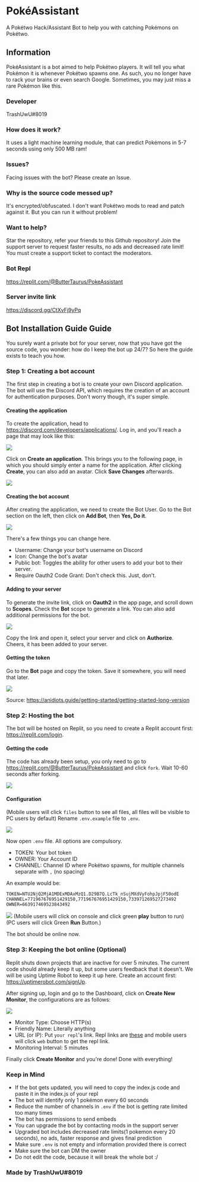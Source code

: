 # PokéAssistant
A Pokétwo Hack/Assistant Bot to help you with catching Pokémons on Pokétwo.
## Information
PokéAssistant is a bot aimed to help Pokétwo players. It will tell you what Pokémon it is whenever Pokétwo spawns one. As such, you no longer have to rack your brains or even search Google. Sometimes, you may just miss a rare Pokémon like this.
### Developer
TrashUwU#8019
### How does it work?
It uses a light machine learning module, that can predict Pokémons in 5-7 seconds using only 500 MB ram!
### Issues?
Facing issues with the bot? Please create an Issue.
### Why is the source code messed up?
It's encrypted/obfuscated. I don't want Pokétwo mods to read and patch against it. But you can run it without problem!
### Want to help?
Star the repository, refer your friends to this Github repository! Join the support server to request faster results, no ads and decreased rate limit! You must create a support ticket to contact the moderators.
### Bot Repl
https://replit.com/@ButterTaurus/PokeAssistant
### Server invite link
https://discord.gg/CtXvFj9yPq

## Bot Installation Guide Guide
You surely want a private bot for your server, now that you have got the source code, you wonder: how do I keep the bot up 24/7?
So here the guide exists to teach you how.
### Step 1: Creating a bot account
The first step in creating a bot is to create your own Discord application. The bot will use the Discord API, which requires the creation of an account for authentication purposes. Don't worry though, it's super simple.
#### Creating the application
To create the application, head to https://discord.com/developers/applications/. Log in, and you'll reach a page that may look like this:

![](https://media.discordapp.net/attachments/660518707134595095/830720086921707540/1.png)

Click on **Create an application**. This brings you to the following page, in which you should simply enter a name for the application. After clicking **Create**, you can also add an avatar. Click **Save Changes** afterwards.

![](https://cdn.discordapp.com/attachments/660518707134595095/830720419568418857/2.png)

#### Creating the bot account
After creating the application, we need to create the Bot User. Go to the Bot section on the left, then click on **Add Bot**, then **Yes, Do it**.

![](https://cdn.discordapp.com/attachments/660518707134595095/830720692583923723/3.png)

There's a few things you can change here. 
- Username: Change your bot's username on Discord
- Icon: Change the bot's avatar
- Public bot: Toggles the ability for other users to add your bot to their server.
- Require Oauth2 Code Grant: Don't check this. Just, don't.
#### Adding to your server
To generate the invite link, click on **Oauth2** in the app page, and scroll down to **Scopes**. Check the **Bot** scope to generate a link. You can also add additional permissions for the bot.

![](https://cdn.discordapp.com/attachments/660518707134595095/830720814994161664/4.png)

Copy the link and open it, select your server and click on **Authorize**. Cheers, it has been added to your server.
#### Getting the token
Go to the **Bot** page and copy the token. Save it somewhere, you will need that later.

![](https://cdn.discordapp.com/attachments/660518707134595095/830720955277508628/5.png)

Source: https://anidiots.guide/getting-started/getting-started-long-version
### Step 2: Hosting the bot
The bot will be hosted on Replit, so you need to create a Replit account first: https://replit.com/login.
#### Getting the code
The code has already been setup, you only need to go to https://replit.com/@ButterTaurus/PokeAssistant and click `fork`. Wait 10-60 seconds after forking.

![](https://cdn.discordapp.com/attachments/678537293820330005/830756922487603220/6.png)

#### Configuration
(Mobile users will click `files` button to see all files, all files will be visible to PC users by default)
Rename `.env.example` file to `.env`.

![](https://cdn.discordapp.com/attachments/806194434117992499/831071411191414814/9.png)

Now open `.env` file. All options are compulsory.
- TOKEN: Your bot token
- OWNER: Your Account ID
- CHANNEL: Channel ID where Pokétwo spawns, for multiple channels separate with `,` (no spacing)


An example would be:
```
TOKEN=NTU2NjQ2MjA1MDExMDAxMzQ1.D29B7Q.LcTk_nSujMXdVyFohpJpjF50odE
CHANNEL=771967676951429150,771967676951429150,733971269527273492
OWNER=663917469523843492
```

![](https://cdn.discordapp.com/attachments/806194434117992499/831071426491449355/10.png)
(Mobile users will click on console and click green **play** button to run)
(PC users will click Green **Run** Button.)

The bot should be online now.

### Step 3: Keeping the bot online (Optional)
Replit shuts down projects that are inactive for over 5 minutes. The current code should already keep it up, but some users feedback that it doesn't. We will be using Uptime Robot to keep it up here. Create an account first: https://uptimerobot.com/signUp.

After signing up, login and go to the Dashboard, click on **Create New Monitor**, the configurations are as follows:

![](https://cdn.discordapp.com/attachments/678537293820330005/830758495824510986/8.png)

- Monitor Type: Choose HTTP(s)
- Friendly Name: Literally anything
- URL (or IP): Put `your repl`'s link. Repl links are [these](https://cdn.discordapp.com/attachments/678537293820330005/830757823549276160/7.png) and mobile users will click `web` button to get the repl link.
- Monitoring Interval: 5 minutes

Finally click **Create Monitor** and you're done! Done with everything!

### Keep in Mind
- If the bot gets updated, you will need to copy the index.js code and paste it in the index.js of your repl
- The bot will identify only 1 pokémon every 60 seconds
- Reduce the number of channels in `.env` if the bot is getting rate limited too many times
- The bot has permissions to send embeds
- You can upgrade the bot by contacting mods in the support server
- Upgraded bot includes decreased rate limits(1 pokemon every 20 seconds), no ads, faster response and gives final prediction
- Make sure `.env` is not empty and information provided there is correct
- Make sure the bot can DM the owner
- Do not edit the code, because it will break the whole bot :/

### Made by TrashUwU#8019
